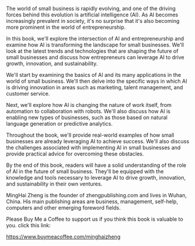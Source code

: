 
The world of small business is rapidly evolving, and one of the driving forces behind this evolution is artificial intelligence (AI). As AI becomes increasingly prevalent in society, it's no surprise that it's also becoming more prominent in the world of entrepreneurship.

In this book, we'll explore the intersection of AI and entrepreneurship and examine how AI is transforming the landscape for small businesses. We'll look at the latest trends and technologies that are shaping the future of small businesses and discuss how entrepreneurs can leverage AI to drive growth, innovation, and sustainability.

We'll start by examining the basics of AI and its many applications in the world of small business. We'll then delve into the specific ways in which AI is driving innovation in areas such as marketing, talent management, and customer service.

Next, we'll explore how AI is changing the nature of work itself, from automation to collaboration with robots. We'll also discuss how AI is enabling new types of businesses, such as those based on natural language generation or predictive analytics.

Throughout the book, we'll provide real-world examples of how small businesses are already leveraging AI to achieve success. We'll also discuss the challenges associated with implementing AI in small businesses and provide practical advice for overcoming these obstacles.

By the end of this book, readers will have a solid understanding of the role of AI in the future of small business. They'll be equipped with the knowledge and tools necessary to leverage AI to drive growth, innovation, and sustainability in their own ventures.

MingHai Zheng is the founder of zhengpublishing.com and lives in Wuhan, China. His main publishing areas are business, management, self-help, computers and other emerging foreword fields.

Please Buy Me a Coffee to support us if you think this book is valuable to you. click this link:

https://www.buymeacoffee.com/minghaizheng
